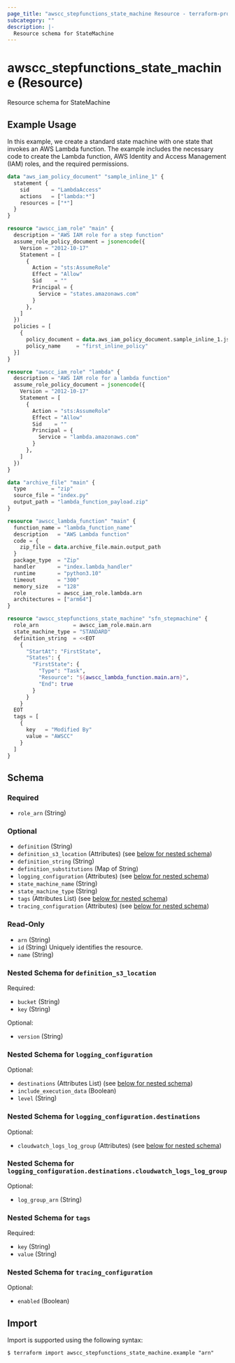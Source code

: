 ```yaml
---
page_title: "awscc_stepfunctions_state_machine Resource - terraform-provider-awscc"
subcategory: ""
description: |-
  Resource schema for StateMachine
---
```


# awscc_stepfunctions_state_machine (Resource)

Resource schema for StateMachine

## Example Usage
In this example, we create a standard state machine with one state that invokes an AWS Lambda function. The example includes the necessary code to create the Lambda function, AWS Identity and Access Management (IAM) roles, and the required permissions. 
```terraform
data "aws_iam_policy_document" "sample_inline_1" {
  statement {
    sid       = "LambdaAccess"
    actions   = ["lambda:*"]
    resources = ["*"]
  }
}

resource "awscc_iam_role" "main" {
  description = "AWS IAM role for a step function"
  assume_role_policy_document = jsonencode({
    Version = "2012-10-17"
    Statement = [
      {
        Action = "sts:AssumeRole"
        Effect = "Allow"
        Sid    = ""
        Principal = {
          Service = "states.amazonaws.com"
        }
      },
    ]
  })
  policies = [
    {
      policy_document = data.aws_iam_policy_document.sample_inline_1.json
      policy_name     = "first_inline_policy"
  }]
}

resource "awscc_iam_role" "lambda" {
  description = "AWS IAM role for a lambda function"
  assume_role_policy_document = jsonencode({
    Version = "2012-10-17"
    Statement = [
      {
        Action = "sts:AssumeRole"
        Effect = "Allow"
        Sid    = ""
        Principal = {
          Service = "lambda.amazonaws.com"
        }
      },
    ]
  })
}

data "archive_file" "main" {
  type        = "zip"
  source_file = "index.py"
  output_path = "lambda_function_payload.zip"
}

resource "awscc_lambda_function" "main" {
  function_name = "lambda_function_name"
  description   = "AWS Lambda function"
  code = {
    zip_file = data.archive_file.main.output_path
  }
  package_type  = "Zip"
  handler       = "index.lambda_handler"
  runtime       = "python3.10"
  timeout       = "300"
  memory_size   = "128"
  role          = awscc_iam_role.lambda.arn
  architectures = ["arm64"]
}

resource "awscc_stepfunctions_state_machine" "sfn_stepmachine" {
  role_arn           = awscc_iam_role.main.arn
  state_machine_type = "STANDARD"
  definition_string  = <<EOT
    {
      "StartAt": "FirstState",
      "States": {
        "FirstState": {
          "Type": "Task",
          "Resource": "${awscc_lambda_function.main.arn}",
          "End": true
        }
      }
    }
  EOT
  tags = [
    {
      key   = "Modified By"
      value = "AWSCC"
    }
  ]
}
```

<!-- schema generated by tfplugindocs -->
## Schema

### Required

- `role_arn` (String)

### Optional

- `definition` (String)
- `definition_s3_location` (Attributes) (see [below for nested schema](#nestedatt--definition_s3_location))
- `definition_string` (String)
- `definition_substitutions` (Map of String)
- `logging_configuration` (Attributes) (see [below for nested schema](#nestedatt--logging_configuration))
- `state_machine_name` (String)
- `state_machine_type` (String)
- `tags` (Attributes List) (see [below for nested schema](#nestedatt--tags))
- `tracing_configuration` (Attributes) (see [below for nested schema](#nestedatt--tracing_configuration))

### Read-Only

- `arn` (String)
- `id` (String) Uniquely identifies the resource.
- `name` (String)

<a id="nestedatt--definition_s3_location"></a>
### Nested Schema for `definition_s3_location`

Required:

- `bucket` (String)
- `key` (String)

Optional:

- `version` (String)


<a id="nestedatt--logging_configuration"></a>
### Nested Schema for `logging_configuration`

Optional:

- `destinations` (Attributes List) (see [below for nested schema](#nestedatt--logging_configuration--destinations))
- `include_execution_data` (Boolean)
- `level` (String)

<a id="nestedatt--logging_configuration--destinations"></a>
### Nested Schema for `logging_configuration.destinations`

Optional:

- `cloudwatch_logs_log_group` (Attributes) (see [below for nested schema](#nestedatt--logging_configuration--destinations--cloudwatch_logs_log_group))

<a id="nestedatt--logging_configuration--destinations--cloudwatch_logs_log_group"></a>
### Nested Schema for `logging_configuration.destinations.cloudwatch_logs_log_group`

Optional:

- `log_group_arn` (String)




<a id="nestedatt--tags"></a>
### Nested Schema for `tags`

Required:

- `key` (String)
- `value` (String)


<a id="nestedatt--tracing_configuration"></a>
### Nested Schema for `tracing_configuration`

Optional:

- `enabled` (Boolean)

## Import

Import is supported using the following syntax:

```shell
$ terraform import awscc_stepfunctions_state_machine.example "arn"
```